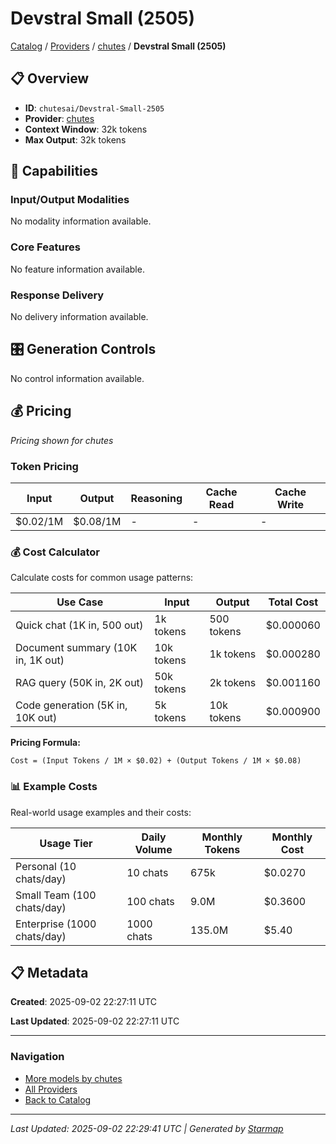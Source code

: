 # Devstral Small (2505)
  
[Catalog](../../../../..) / [Providers](../../../..) / [chutes](../../..) / **Devstral Small (2505)**


## 📋 Overview
  
- **ID**: `chutesai/Devstral-Small-2505`
- **Provider**: [chutes](../)
- **Context Window**: 32k tokens
- **Max Output**: 32k tokens
  
## 🎯 Capabilities
  
### Input/Output Modalities
  
No modality information available.
  
### Core Features
  
No feature information available.
  
### Response Delivery
  
No delivery information available.
  
## 🎛️ Generation Controls
  
No control information available.
  
## 💰 Pricing
  
*Pricing shown for chutes*
  
  
### Token Pricing
  
| Input | Output | Reasoning | Cache Read | Cache Write |
|---------|---------|---------|---------|---------|
| $0.02/1M | $0.08/1M | - | - | - |

  
### 💰 Cost Calculator
  
Calculate costs for common usage patterns:
  
  
| Use Case | Input | Output | Total Cost |
|---------|---------|---------|---------|
| Quick chat (1K in, 500 out) | 1k tokens | 500 tokens | $0.000060 |
| Document summary (10K in, 1K out) | 10k tokens | 1k tokens | $0.000280 |
| RAG query (50K in, 2K out) | 50k tokens | 2k tokens | $0.001160 |
| Code generation (5K in, 10K out) | 5k tokens | 10k tokens | $0.000900 |

  
**Pricing Formula:**
  
```
Cost = (Input Tokens / 1M × $0.02) + (Output Tokens / 1M × $0.08)
```
  
### 📊 Example Costs
  
Real-world usage examples and their costs:
  
  
| Usage Tier | Daily Volume | Monthly Tokens | Monthly Cost |
|---------|---------|---------|---------|
| Personal (10 chats/day) | 10 chats | 675k | $0.0270 |
| Small Team (100 chats/day) | 100 chats | 9.0M | $0.3600 |
| Enterprise (1000 chats/day) | 1000 chats | 135.0M | $5.40 |

  
## 📋 Metadata
  
**Created**: 2025-09-02 22:27:11 UTC
  
**Last Updated**: 2025-09-02 22:27:11 UTC
  
  
---
  
  
### Navigation

- [More models by chutes](../)
- [All Providers](../../../../../providers)
- [Back to Catalog](../../../../..)


---
_Last Updated: 2025-09-02 22:29:41 UTC | Generated by [Starmap](https://github.com/agentstation/starmap)_
